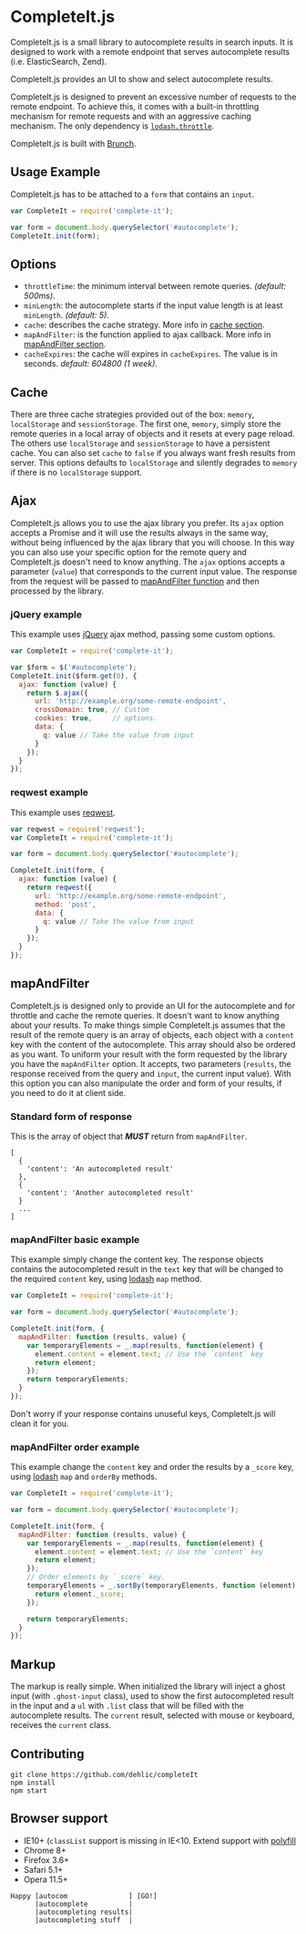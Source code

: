 # CompleteIt.js


CompleteIt.js is a small library to autocomplete results in search inputs.
It is designed to work with a remote endpoint that serves autocomplete results
(i.e. ElasticSearch, Zend).

CompleteIt.js provides an UI to show and select autocomplete results.

CompleteIt.js is designed to prevent an excessive number of requests to the
remote endpoint.
To achieve this, it comes with a built-in throttling mechanism for remote requests
and with an aggressive caching mechanism.
The only dependency is [`lodash.throttle`](https://lodash.com/).

CompleteIt.js is built with [Brunch](http://brunch.io).

## Usage Example

CompleteIt.js has to be attached to a `form` that contains an `input`.

```javascript
var CompleteIt = require('complete-it');

var form = document.body.querySelector('#autocomplete');
CompleteIt.init(form);
```

## Options

*  `throttleTime`: the minimum interval between remote queries. *(default: 500ms)*.
*  `minLength`: the autocomplete starts if the input value length is at least `minLength`. *(default: 5)*.
*  `cache`: describes the cache strategy. More info in [cache section](#cache).
*  `mapAndFilter`: is the function applied to ajax callback. More info in [mapAndFilter section](#mapAndFilter).
*  `cacheExpires`: the cache will expires in `cacheExpires`. The value is in seconds. *default: 604800 (1 week)*.

## Cache

There are three cache strategies provided out of the box: `memory`, `localStorage` and `sessionStorage`.
The first one, `memory`, simply store the remote queries in a local array of objects and it
resets at every page reload.
The others use `localStorage` and `sessionStorage` to have a persistent cache.
You can also set `cache` to `false` if you always want fresh results from server.
This options defaults to `localStorage` and silently degrades to `memory` if there is no `localStorage`
support.

## Ajax

CompleteIt.js allows you to use the ajax library you prefer. 
Its `ajax` option accepts a Promise and it will use the results always in the same way,
without being influenced by the ajax library that you will choose.
In this way you can also use your specific option for the remote query and CompleteIt.js
doesn't need to know anything.
The `ajax` options accepts a parameter (`value`) that corresponds to the current input value.
The response from the request will be passed to [mapAndFilter function](#mapAndFilter) and then
processed by the library.

### jQuery example

This example uses [jQuery](https://jquery.com) ajax method, passing some custom options.
  
```javascript
var CompleteIt = require('complete-it');

var $form = $('#autocomplete');
CompleteIt.init($form.get(0), {
  ajax: function (value) {
    return $.ajax({
      url: 'http://example.org/some-remote-endpoint',
      crossDomain: true, // Custom
      cookies: true,     // options.
      data: {
        q: value // Take the value from input
      }
    });
  }
});
```

### reqwest example

This example uses [reqwest](https://github.com/ded/reqwest).
  
```javascript
var reqwest = require('reqwest');
var CompleteIt = require('complete-it');

var form = document.body.querySelector('#autocomplete');

CompleteIt.init(form, {
  ajax: function (value) {
    return reqwest({
      url: 'http://example.org/some-remote-endpoint',
      method: 'post',
      data: {
        q: value // Take the value from input
      }
    });
  }
});
```

## mapAndFilter

CompleteIt.js is designed only to provide an UI for the autocomplete and for throttle and cache
the remote queries. 
It doesn't want to know anything about your results.
To make things simple CompleteIt.js assumes that the result of the remote query is an array of objects,
each object with a `content` key with the content of the autocomplete. This array should also be ordered
as you want.
To uniform your result with the form requested by the library you have the `mapAndFilter` option.
It accepts, two parameters (`results`, the response received from the query and `input`, the current
input value).
With this option you can also manipulate the order and form of your results, if you need to do it at
client side.

### Standard form of response

This is the array of object that ***MUST*** return from `mapAndFilter`.

```
[
  {
    'content': 'An autocompleted result'
  },
  {
    'content': 'Another autocompleted result'
  }
  ...
]
```

### mapAndFilter basic example

This example simply change the content key. The response objects contains the autocompleted result
in the `text` key that will be changed to the required `content` key, using [lodash](https://lodash.com/) `map` method.

```javascript
var CompleteIt = require('complete-it');

var form = document.body.querySelector('#autocomplete');

CompleteIt.init(form, {
  mapAndFilter: function (results, value) {
    var temporaryElements = _.map(results, function(element) {
      element.content = element.text; // Use the `content` key
      return element;
    });
    return temporaryElements;
  }
});
```

Don't worry if your response contains unuseful keys, CompleteIt.js will clean it for you.


### mapAndFilter order example

This example change the `content` key and order the results by a `_score` key, using [lodash](https://lodash.com/) `map` and `orderBy`
methods.

```javascript
var CompleteIt = require('complete-it');

var form = document.body.querySelector('#autocomplete');

CompleteIt.init(form, {
  mapAndFilter: function (results, value) {
    var temporaryElements = _.map(results, function(element) {
      element.content = element.text; // Use the `content` key
      return element;
    });
    // Order elements by `_score` key.
    temporaryElements = _.sortBy(temporaryElements, function (element) {
      return element._score;
    }); 

    return temporaryElements;
  }
});
```

## Markup

The markup is really simple. When initialized the library will inject a ghost input (with `.ghost-input` class),
used to show the first autocompleted result in the input and a `ul` with `.list` class that will be filled
with the autocomplete results.
The `current` result, selected with mouse or keyboard, receives the `current` class. 

## Contributing

```
git clone https://github.com/dehlic/completeIt
npm install
npm start
```

## Browser support

* IE10+ (`classList` support is missing in IE<10. Extend support with [polyfill](https://github.com/eligrey/classList.js)
* Chrome 8+
* Firefox 3.6+
* Safari 5.1+
* Opera 11.5+

```
Happy [autocom               ] [GO!]
      |autocomplete          |
      |autocompleting results|
      |autocompleting stuff  |
```
